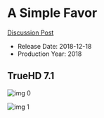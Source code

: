 # A Simple Favor

[Discussion Post](https://www.avsforum.com/threads/bass-eq-for-filtered-movies.2995212/post-57286058)

* Release Date: 2018-12-18
* Production Year: 2018

## TrueHD 7.1

![img 0](https://i.imgur.com/1yNnSj9.jpg)

![img 1](https://i.imgur.com/zTdOu81.jpg)

